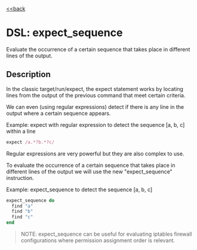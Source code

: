 [<<back](README.md)

# DSL: expect_sequence

Evaluate the occurrence of a certain sequence that takes place in different lines of the output.

## Description

In the classic target/run/expect, the expect statement works by locating lines from the output of the previous command that meet certain criteria.

We can even (using regular expressions) detect if there is any line in the output where a certain sequence appears.

Example: expect with regular expression to detect the sequence [a, b, c] within a line

```ruby
expect /a.*?b.*?c/
```

Regular expressions are very powerful but they are also complex to use.

To evaluate the occurrence of a certain sequence that takes place in different lines of the output we will use the new "expect_sequence" instruction.

Example: expect_sequence to detect the sequence [a, b, c]

```ruby
expect_sequence do
  find "a"
  find "b"
  find "c"
end
```

> NOTE: expect_sequence can be useful for evaluating iptables firewall configurations where permission assignment order is relevant.
